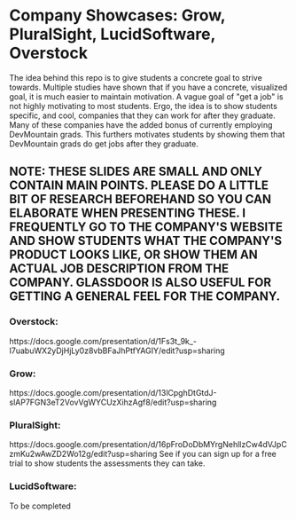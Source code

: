 <h1>Company Showcases: Grow, PluralSight, LucidSoftware, Overstock</h1>
The idea behind this repo is to give students a concrete goal to strive towards. Multiple studies have shown that if you have a concrete, visualized goal, it is much easier to maintain motivation. A vague goal of "get a job" is not highly motivating to most students. Ergo, the idea is to show students specific, and cool, companies that they can work for after they graduate. Many of these companies have the added bonus of currently employing DevMountain grads. This furthers motivates students by showing them that DevMountain grads do get jobs after they graduate.

<h2>NOTE: THESE SLIDES ARE SMALL AND ONLY CONTAIN MAIN POINTS. PLEASE DO A LITTLE BIT OF RESEARCH BEFOREHAND SO YOU CAN ELABORATE WHEN PRESENTING THESE. I FREQUENTLY GO TO THE COMPANY'S WEBSITE AND SHOW STUDENTS WHAT THE COMPANY'S PRODUCT LOOKS LIKE, OR SHOW THEM AN ACTUAL JOB DESCRIPTION FROM THE COMPANY. GLASSDOOR IS ALSO USEFUL FOR GETTING A GENERAL FEEL FOR THE COMPANY.</h2>

<h3>Overstock:</h3>
https://docs.google.com/presentation/d/1Fs3t_9k_-I7uabuWX2yDjHjLy0z8vbBFaJhPtfYAGIY/edit?usp=sharing

<h3>Grow:</h3>
https://docs.google.com/presentation/d/13lCpghDtGtdJ-slAP7FGN3eT2VovVgWYCUzXihzAgf8/edit?usp=sharing

<h3>PluralSight:</h3>
https://docs.google.com/presentation/d/16pFroDoDbMYrgNehllzCw4dVJpCzmKu2wAwZD2Wo12g/edit?usp=sharing
See if you can sign up for a free trial to show students the assessments they can take.

<h3>LucidSoftware:</h3>
To be completed
